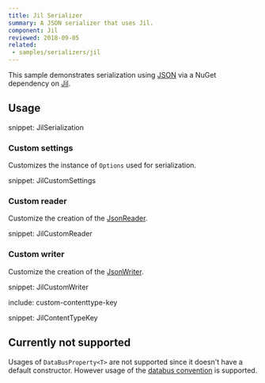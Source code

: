 ```yaml
---
title: Jil Serializer
summary: A JSON serializer that uses Jil.
component: Jil
reviewed: 2018-09-05
related:
 - samples/serializers/jil
---
```


This sample demonstrates serialization using [JSON](https://en.wikipedia.org/wiki/Json) via a NuGet dependency on [Jil](https://github.com/kevin-montrose/Jil).


## Usage

snippet: JilSerialization


### Custom settings

Customizes the instance of `Options` used for serialization.

snippet: JilCustomSettings


### Custom reader

Customize the creation of the [JsonReader](https://www.newtonsoft.com/json/help/html/T_Newtonsoft_Json_JsonReader.htm).

snippet: JilCustomReader


### Custom writer

Customize the creation of the [JsonWriter](https://www.newtonsoft.com/json/help/html/T_Newtonsoft_Json_JsonWriter.htm).

snippet: JilCustomWriter


include: custom-contenttype-key

snippet: JilContentTypeKey


## Currently not supported

Usages of `DataBusProperty<T>` are not supported since it doesn't have a default constructor. However usage of the [databus convention](/nservicebus/messaging/databus) is supported.